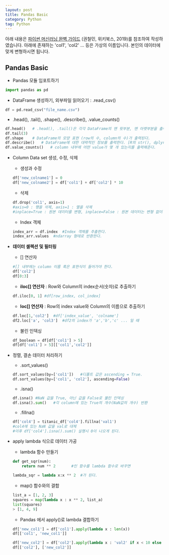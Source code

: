 ```yaml
---
layout: post
title: Pandas Basic
category: Python
tag: Python
---
```


 

아래 내용은 [파이썬 머신러닝 완벽 가이드](http://www.yes24.com/Product/Goods/69752484) (권철민, 위키북스, 2019)를 참조하여 작성하였습니다. 아래에 존재하는 'col1', 'col2' ... 등은 가상의 이름입니다. 본인의 데이터에 맞게 변형하시면 됩니다.



## Pandas Basic

- Pandas 모듈 임포트하기

```python
import pandas as pd
```

- DataFrame 생성하기, 외부파일 읽어오기 : .read_csv()

```python
df = pd.read_csv("file_name.csv")
```

- .head(), .tail(), .shape(), .describe(), .value_counts()

```python
df.head()	# .head(), .tail()은 각각 DataFrame의 맨 윗부분, 맨 아랫부분을 출력한다. default == 5
df.tail(3)
df.shape	# DataFrame의 모양 표현 (row의 수, column의 수)가 출력된다.
df.describe()	# DataFrame에 대한 대략적인 정보를 출력한다. [R의 str(), dplyr::glimpse()와 유사]
df.value_counts()	# column 내부에 어떤 value가 몇 개 있는지를 출력해준다.
```



- Column Data set 생성, 수정, 삭제

  - 생성과 수정

  ```python
  df['new_colname1'] = 0
  df['new_colname2'] = df['col1'] + df['col2'] * 10
  ```

  - 삭제

  ```python
  df.drop('col1', axis=1)
  #axis=0 : 행을 삭제, axis=1 : 열을 삭제
  #inplace=True : 원본 데이터를 변형, inplace=False : 원본 데이터는 변형 없이 column이 drop된 DataFrame으로 새로운 객체 생성
  ```

  - Index 객체

  ```python
  index_arr = df.index	#Index 객체를 추출한다.
  index_arr.values	#ndarray 형태로 반환한다.
  ```

  

- __데이터 셀렉션 및 필터링__

  - [] 연산자

  ```python
  #[] 내부에는 column 이름 혹은 표현식이 들어가야 한다.
  df['col2']
  df[0:3]
  ```

  - __iloc[] 연산자__ : Row와 Column의 index순서(숫자)로 추출하기

  ```python
  df.iloc[0, 1]	#df[row_index, col_index]
  ```

  - __loc[] 연산자__ : Row의 index value와 Column의 이름으로 추출하기

  ```python
  df.loc[1,'col2']	#df['index_value', 'colname']
  df2.loc['a', 'col3']	#df2의 index가 'a','b','c' ... 일 때
  ```

  - 불린 인덱싱

  ```python
  df_boolean = df[df['col1'] > 5]
  df[df['col1'] > 5][['col1','col2']]
  ```



- 정렬, 결손 데이터 처리하기

  - .sort_values()

  ```python
  df.sort_values(by=['col1'])	#디폴트 값은 ascending = True.
  df.sort_values(by=['col1', 'col2'], ascending=False)
  ```

  - .isna()

  ```python
  df.isna()	#NaN 값을 True, 아닌 값을 False로 불린 인덱싱
  df.isna().sum()	#각 column에 있는 True의 개수(NaN값의 개수) 반환
  ```

  - .fillna()

  ```python
  df['col4'] = titanic_df['col4'].fillna('val1')
  #col4에 있는 NaN 값을 val로 대체
  #이후 df['col4'].isna().sum() 실행시 0이 나오게 된다. 
  ```



- apply lambda 식으로 데이터 가공

  - lambda 함수 만들기

  ```python
  def get_sqr(num):
      return num ** 2		#인 함수를 lambda 함수로 바꾸면
  
  lambda_sqr = lambda x:x ** 2	#가 된다.
  ```

  - map() 함수와의 결합

  ```python
  list_a = [1, 2, 3]
  squares = map(lambda x : x ** 2, list_a)
  list(squares)
  > [1, 4, 9]
  ```

  - Pandas 에서 apply()로 lambda 결합하기

  ```python
  df['new_col1'] = df['col1'].apply(lambda x : len(x))
  df[['col1', 'new_col1']]
  
  df['new_col2'] = df['col2'].apply(lambda x : 'val2' if x < 10 else 'val3')
  df[['col2'], ['new_col2']]
  ```

  
